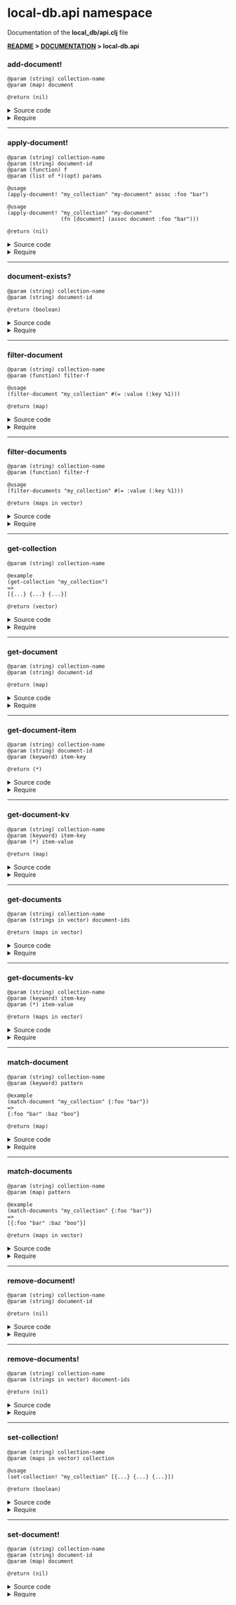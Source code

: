 
# <strong>local-db.api</strong> namespace
<p>Documentation of the <strong>local_db/api.clj</strong> file</p>

<strong>[README](../../../README.md) > [DOCUMENTATION](../../COVER.md) > local-db.api</strong>



### add-document!

```
@param (string) collection-name
@param (map) document
```

```
@return (nil)
```

<details>
<summary>Source code</summary>

```
(defn add-document!
  [collection-name document]
  (let [collection (reader/get-collection collection-name)
        document   (time/unparse-date-time document)]
       (set-collection! collection-name (engine/add-document collection document))))
```

</details>

<details>
<summary>Require</summary>

```
(ns my-namespace (:require [local-db.api :as local-db :refer [add-document!]]))

(local-db/add-document! ...)
(add-document!          ...)
```

</details>

---

### apply-document!

```
@param (string) collection-name
@param (string) document-id
@param (function) f
@param (list of *)(opt) params
```

```
@usage
(apply-document! "my_collection" "my-document" assoc :foo "bar")
```

```
@usage
(apply-document! "my_collection" "my-document"
                 (fn [document] (assoc document :foo "bar")))
```

```
@return (nil)
```

<details>
<summary>Source code</summary>

```
(defn apply-document!
  [collection-name document-id f & params]
  (let [collection       (reader/get-collection      collection-name)
        document         (engine/get-document collection document-id)
        params           (cons document params)
        updated-document (apply f params)
        updated-document (time/unparse-date-time updated-document)]
       (set-collection! collection-name (-> collection (engine/remove-document document-id)
                                                       (engine/add-document    updated-document)))))
```

</details>

<details>
<summary>Require</summary>

```
(ns my-namespace (:require [local-db.api :as local-db :refer [apply-document!]]))

(local-db/apply-document! ...)
(apply-document!          ...)
```

</details>

---

### document-exists?

```
@param (string) collection-name
@param (string) document-id
```

```
@return (boolean)
```

<details>
<summary>Source code</summary>

```
(defn document-exists?
  [collection-name document-id]
  (let [collection (get-collection collection-name)]
       (engine/document-exists? collection document-id)))
```

</details>

<details>
<summary>Require</summary>

```
(ns my-namespace (:require [local-db.api :as local-db :refer [document-exists?]]))

(local-db/document-exists? ...)
(document-exists?          ...)
```

</details>

---

### filter-document

```
@param (string) collection-name
@param (function) filter-f
```

```
@usage
(filter-document "my_collection" #(= :value (:key %1)))
```

```
@return (map)
```

<details>
<summary>Source code</summary>

```
(defn filter-document
  [collection-name filter-f]
  (let [collection (get-collection collection-name)]
       (engine/filter-document collection filter-f)))
```

</details>

<details>
<summary>Require</summary>

```
(ns my-namespace (:require [local-db.api :as local-db :refer [filter-document]]))

(local-db/filter-document ...)
(filter-document          ...)
```

</details>

---

### filter-documents

```
@param (string) collection-name
@param (function) filter-f
```

```
@usage
(filter-documents "my_collection" #(= :value (:key %1)))
```

```
@return (maps in vector)
```

<details>
<summary>Source code</summary>

```
(defn filter-documents
  [collection-name filter-f]
  (let [collection (get-collection collection-name)]
       (engine/filter-documents collection filter-f)))
```

</details>

<details>
<summary>Require</summary>

```
(ns my-namespace (:require [local-db.api :as local-db :refer [filter-documents]]))

(local-db/filter-documents ...)
(filter-documents          ...)
```

</details>

---

### get-collection

```
@param (string) collection-name
```

```
@example
(get-collection "my_collection")
=>
[{...} {...} {...}]
```

```
@return (vector)
```

<details>
<summary>Source code</summary>

```
(defn get-collection
  [collection-name]
  (if (check/collection-exists? collection-name)
      (-> collection-name helpers/collection-name->filepath io/read-edn-file)))
```

</details>

<details>
<summary>Require</summary>

```
(ns my-namespace (:require [local-db.api :as local-db :refer [get-collection]]))

(local-db/get-collection ...)
(get-collection          ...)
```

</details>

---

### get-document

```
@param (string) collection-name
@param (string) document-id
```

```
@return (map)
```

<details>
<summary>Source code</summary>

```
(defn get-document
  [collection-name document-id]
  (let [collection (get-collection collection-name)]
       (engine/get-document collection document-id)))
```

</details>

<details>
<summary>Require</summary>

```
(ns my-namespace (:require [local-db.api :as local-db :refer [get-document]]))

(local-db/get-document ...)
(get-document          ...)
```

</details>

---

### get-document-item

```
@param (string) collection-name
@param (string) document-id
@param (keyword) item-key
```

```
@return (*)
```

<details>
<summary>Source code</summary>

```
(defn get-document-item
  [collection-name document-id item-key]
  (let [collection (get-collection collection-name)]
       (engine/get-document-item collection document-id item-key)))
```

</details>

<details>
<summary>Require</summary>

```
(ns my-namespace (:require [local-db.api :as local-db :refer [get-document-item]]))

(local-db/get-document-item ...)
(get-document-item          ...)
```

</details>

---

### get-document-kv

```
@param (string) collection-name
@param (keyword) item-key
@param (*) item-value
```

```
@return (map)
```

<details>
<summary>Source code</summary>

```
(defn get-document-kv
  [collection-name item-key item-value]
  (let [collection (get-collection collection-name)]
       (engine/get-document-kv collection item-key item-value)))
```

</details>

<details>
<summary>Require</summary>

```
(ns my-namespace (:require [local-db.api :as local-db :refer [get-document-kv]]))

(local-db/get-document-kv ...)
(get-document-kv          ...)
```

</details>

---

### get-documents

```
@param (string) collection-name
@param (strings in vector) document-ids
```

```
@return (maps in vector)
```

<details>
<summary>Source code</summary>

```
(defn get-documents
  [collection-name document-ids]
  (let [collection (get-collection collection-name)]
       (engine/get-documents collection document-ids)))
```

</details>

<details>
<summary>Require</summary>

```
(ns my-namespace (:require [local-db.api :as local-db :refer [get-documents]]))

(local-db/get-documents ...)
(get-documents          ...)
```

</details>

---

### get-documents-kv

```
@param (string) collection-name
@param (keyword) item-key
@param (*) item-value
```

```
@return (maps in vector)
```

<details>
<summary>Source code</summary>

```
(defn get-documents-kv
  [collection-name item-key item-value]
  (let [collection (get-collection collection-name)]
       (engine/get-documents-kv collection item-key item-value)))
```

</details>

<details>
<summary>Require</summary>

```
(ns my-namespace (:require [local-db.api :as local-db :refer [get-documents-kv]]))

(local-db/get-documents-kv ...)
(get-documents-kv          ...)
```

</details>

---

### match-document

```
@param (string) collection-name
@param (keyword) pattern
```

```
@example
(match-document "my_collection" {:foo "bar"})
=>
{:foo "bar" :baz "boo"}
```

```
@return (map)
```

<details>
<summary>Source code</summary>

```
(defn match-document
  [collection-name pattern]
  (let [collection (get-collection collection-name)]
       (engine/match-document collection pattern)))
```

</details>

<details>
<summary>Require</summary>

```
(ns my-namespace (:require [local-db.api :as local-db :refer [match-document]]))

(local-db/match-document ...)
(match-document          ...)
```

</details>

---

### match-documents

```
@param (string) collection-name
@param (map) pattern
```

```
@example
(match-documents "my_collection" {:foo "bar"})
=>
[{:foo "bar" :baz "boo"}]
```

```
@return (maps in vector)
```

<details>
<summary>Source code</summary>

```
(defn match-documents
  [collection-name pattern]
  (let [collection (get-collection collection-name)]
       (engine/match-documents collection pattern)))
```

</details>

<details>
<summary>Require</summary>

```
(ns my-namespace (:require [local-db.api :as local-db :refer [match-documents]]))

(local-db/match-documents ...)
(match-documents          ...)
```

</details>

---

### remove-document!

```
@param (string) collection-name
@param (string) document-id
```

```
@return (nil)
```

<details>
<summary>Source code</summary>

```
(defn remove-document!
  [collection-name document-id]
  (let [collection (reader/get-collection collection-name)]
       (set-collection! collection-name (engine/remove-document collection document-id))))
```

</details>

<details>
<summary>Require</summary>

```
(ns my-namespace (:require [local-db.api :as local-db :refer [remove-document!]]))

(local-db/remove-document! ...)
(remove-document!          ...)
```

</details>

---

### remove-documents!

```
@param (string) collection-name
@param (strings in vector) document-ids
```

```
@return (nil)
```

<details>
<summary>Source code</summary>

```
(defn remove-documents!
  [collection-name document-ids]
  (let [collection (reader/get-collection collection-name)]
       (set-collection! collection-name (engine/remove-documents collection document-ids))))
```

</details>

<details>
<summary>Require</summary>

```
(ns my-namespace (:require [local-db.api :as local-db :refer [remove-documents!]]))

(local-db/remove-documents! ...)
(remove-documents!          ...)
```

</details>

---

### set-collection!

```
@param (string) collection-name
@param (maps in vector) collection
```

```
@usage
(set-collection! "my_collection" [{...} {...} {...}])
```

```
@return (boolean)
```

<details>
<summary>Source code</summary>

```
(defn set-collection!
  [collection-name collection]
  (boolean (if (check/collection-writable? collection-name)
               (let [filepath (helpers/collection-name->filepath collection-name)]
                    (io/write-edn-file! filepath collection {:abc? true})))))
```

</details>

<details>
<summary>Require</summary>

```
(ns my-namespace (:require [local-db.api :as local-db :refer [set-collection!]]))

(local-db/set-collection! ...)
(set-collection!          ...)
```

</details>

---

### set-document!

```
@param (string) collection-name
@param (string) document-id
@param (map) document
```

```
@return (nil)
```

<details>
<summary>Source code</summary>

```
(defn set-document!
  [collection-name document-id document]
  (let [collection (reader/get-collection collection-name)
        document   (time/unparse-date-time document)]
       (set-collection! collection-name (-> collection (engine/remove-document document-id)
                                                       (engine/add-document    document)))))
```

</details>

<details>
<summary>Require</summary>

```
(ns my-namespace (:require [local-db.api :as local-db :refer [set-document!]]))

(local-db/set-document! ...)
(set-document!          ...)
```

</details>
